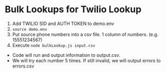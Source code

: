 # Bulk Lookups for Twilio Lookup

1. Add TWILIO SID and AUTH TOKEN to demo.env
1. `source demo.env`
1. Put source phone numbers into a csv file.  1 column of numbers. (e.g. 15551234567)
1. Execute `node bulkLookup.js input.csv`

* Code will run and output information to output.csv.
* We will try each number 5 times.  If still invalid, we will output errors to errors.csv
